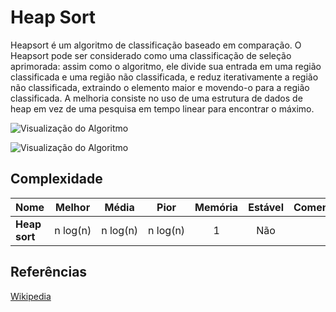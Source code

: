 # Heap Sort

Heapsort é um algoritmo de classificação baseado em comparação.
O Heapsort pode ser considerado como uma classificação de seleção
aprimorada: assim como o algoritmo, ele divide sua entrada em uma
região classificada e uma região não classificada, e reduz
iterativamente a região não classificada, extraindo o elemento
maior e movendo-o para a região classificada. A melhoria consiste 
no uso de uma estrutura de dados de heap em vez de uma pesquisa 
em tempo linear para encontrar o máximo.

![Visualização do Algoritmo](https://upload.wikimedia.org/wikipedia/commons/1/1b/Sorting_heapsort_anim.gif)

![Visualização do Algoritmo](https://upload.wikimedia.org/wikipedia/commons/4/4d/Heapsort-example.gif)

## Complexidade

| Nome                  | Melhor          | Média               | Pior                | Memória   | Estável   | Comentários |
| --------------------- | :-------------: | :-----------------: | :-----------------: | :-------: | :-------: | :--------   |
| **Heap sort**         | n&nbsp;log(n)   | n&nbsp;log(n)       | n&nbsp;log(n)       | 1         | Não       |             |


## Referências

[Wikipedia](https://en.wikipedia.org/wiki/Heapsort)
